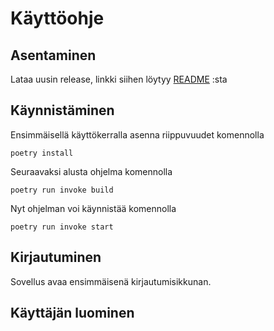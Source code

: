 # Käyttöohje
## Asentaminen
Lataa uusin release, linkki siihen löytyy [README](https://github.com/maizzuu/ot-harjoitustyo/blob/master/README.md)
:sta
  
## Käynnistäminen
Ensimmäisellä käyttökerralla asenna riippuvuudet komennolla  
  
`poetry install `  
  
Seuraavaksi alusta ohjelma komennolla  
  
`poetry run invoke build`
  
Nyt ohjelman voi käynnistää komennolla  
  
`poetry run invoke start`  

## Kirjautuminen 
Sovellus avaa ensimmäisenä kirjautumisikkunan. 
  
## Käyttäjän luominen 
